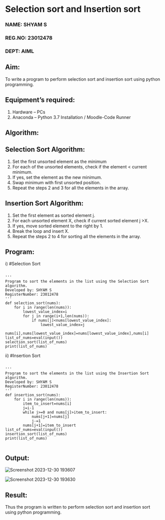 # Selection sort and Insertion sort
### NAME: SHYAM S
### REG.NO: 23012478
### DEPT: AIML
## Aim:
To write a program to perform selection sort and insertion sort using python programming.
## Equipment’s required:
1.	Hardware – PCs
2.	Anaconda – Python 3.7 Installation / Moodle-Code Runner
## Algorithm:
## Selection Sort Algorithm:
1.	Set the first unsorted element as the minimum
2.	For each of the unsorted elements, check if the element < current minimum.
3.	If yes, set the element as the new minimum.
4.	Swap minimum with first unsorted position.
5.	Repeat the steps 2 and 3 for all the elements in the array.
## Insertion Sort Algorithm:
1.	Set the first element as sorted element j.
2.	For each unsorted element X, check if current sorted element j >X.
3.	If yes, move sorted element to the right by 1.
4.	Break the loop and insert X.
5.	Repeat the steps 2 to 4 for sorting all the elements in the array.
## Program:
i)	#Selection Sort
```

''' 
Program to sort the elements in the list using the Selection Sort algorithm.
Developed by: SHYAM S
RegisterNumber: 23012478
'''
def selection_sort(nums):
    for i in range(len(nums)):
        lowest_value_index=i
        for j in range(i+1,len(nums)):
            if nums[j]<nums[lowest_value_index]:
                lowest_value_index=j
        nums[i],nums[lowest_value_index]=nums[lowest_value_index],nums[i]
list_of_nums=eval(input())
selection_sort(list_of_nums)
print(list_of_nums)

```
ii)	#Insertion Sort
```

''' 
Program to sort the elements in the list using the Insertion Sort algorithm.
Developed by: SHYAM S
RegisterNumber: 23012478
'''
def insertion_sort(nums):
    for i in range(len(nums)):
        item_to_insert=nums[i]
        j=i-1
        while j>=0 and nums[j]>item_to_insert:
            nums[j+1]=nums[j]
            j-=1
        nums[j+1]=item_to_insert
list_of_nums=eval(input())
insertion_sort(list_of_nums)
print(list_of_nums)
    
```

## Output:
![Screenshot 2023-12-30 193607](https://github.com/SridharShyam/Sorting-Algorithm/assets/144871368/c951823d-1021-4d8a-8ce3-b5a4dd7194c5)

![Screenshot 2023-12-30 193630](https://github.com/SridharShyam/Sorting-Algorithm/assets/144871368/f9e9611f-4f05-4cda-be00-88902608309d)

## Result:
Thus the program is written to perform selection sort and insertion sort using python programming.
